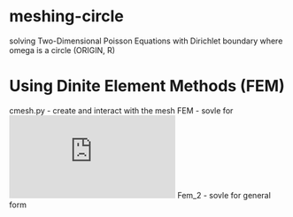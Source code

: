 # meshing-circle
solving Two-Dimensional Poisson Equations with Dirichlet boundary where omega is a circle (ORIGIN, R)
# Using Dinite Element Methods (FEM)
cmesh.py - create and interact with the mesh
FEM - sovle for ![](https://latex.codecogs.com/gif.latex?-%5CDelta%20u%3D%20f)
Fem_2 - sovle for general form
